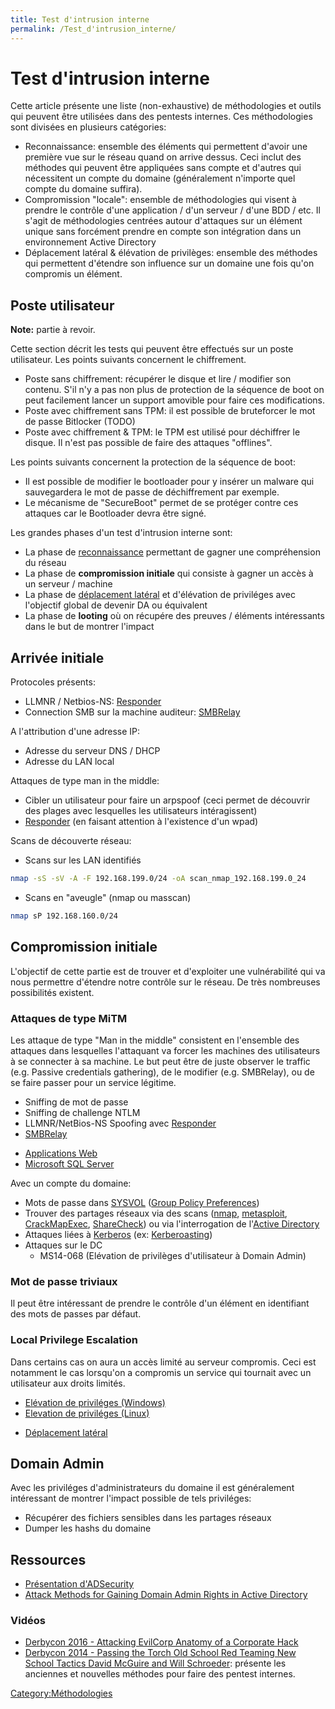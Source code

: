 ```yaml
---
title: Test d'intrusion interne
permalink: /Test_d'intrusion_interne/
---
```


# Test d'intrusion interne

Cette article présente une liste (non-exhaustive) de méthodologies et outils qui peuvent être utilisées dans des pentests internes. Ces méthodologies sont divisées en plusieurs catégories:

-   Reconnaissance: ensemble des éléments qui permettent d'avoir une première vue sur le réseau quand on arrive dessus. Ceci inclut des méthodes qui peuvent être appliquées sans compte et d'autres qui nécessitent un compte du domaine (généralement n'importe quel compte du domaine suffira).
-   Compromission "locale": ensemble de méthodologies qui visent à prendre le contrôle d'une application / d'un serveur / d'une BDD / etc. Il s'agit de méthodologies centrées autour d'attaques sur un élément unique sans forcément prendre en compte son intégration dans un environnement Active Directory
-   Déplacement latéral & élévation de privilèges: ensemble des méthodes qui permettent d'étendre son influence sur un domaine une fois qu'on compromis un élément.

Poste utilisateur
-----------------

**Note:** partie à revoir.

Cette section décrit les tests qui peuvent être effectués sur un poste utilisateur. Les points suivants concernent le chiffrement.

-   Poste sans chiffrement: récupérer le disque et lire / modifier son contenu. S'il n'y a pas non plus de protection de la séquence de boot on peut facilement lancer un support amovible pour faire ces modifications.
-   Poste avec chiffrement sans TPM: il est possible de bruteforcer le mot de passe Bitlocker (TODO)
-   Poste avec chiffrement & TPM: le TPM est utilisé pour déchiffrer le disque. Il n'est pas possible de faire des attaques "offlines".

Les points suivants concernent la protection de la séquence de boot:

-   Il est possible de modifier le bootloader pour y insérer un malware qui sauvegardera le mot de passe de déchiffrement par exemple.
-   Le mécanisme de "SecureBoot" permet de se protéger contre ces attaques car le Bootloader devra être signé.

Les grandes phases d'un test d'intrusion interne sont:

-   La phase de [reconnaissance](/Reconnaissance_(Interne) "wikilink") permettant de gagner une compréhension du réseau
-   La phase de **compromission initiale** qui consiste à gagner un accès à un serveur / machine
-   La phase de [déplacement latéral](/déplacement_latéral "wikilink") et d'élévation de priviléges avec l'objectif global de devenir DA ou équivalent
-   La phase de **looting** où on récupére des preuves / éléments intéressants dans le but de montrer l'impact

Arrivée initiale
----------------

Protocoles présents:

-   LLMNR / Netbios-NS: [Responder](/Responder "wikilink")
-   Connection SMB sur la machine auditeur: [SMBRelay](/SMBRelay "wikilink")

A l'attribution d'une adresse IP:

-   Adresse du serveur DNS / DHCP
-   Adresse du LAN local

Attaques de type man in the middle:

-   Cibler un utilisateur pour faire un arpspoof (ceci permet de découvrir des plages avec lesquelles les utilisateurs intéragissent)
-   [Responder](/Responder "wikilink") (en faisant attention à l'existence d'un wpad)

Scans de découverte réseau:

-   Scans sur les LAN identifiés

``` bash
nmap -sS -sV -A -F 192.168.199.0/24 -oA scan_nmap_192.168.199.0_24
```

-   Scans en "aveugle" (nmap ou masscan)

``` bash
nmap sP 192.168.160.0/24
```

Compromission initiale
----------------------

L'objectif de cette partie est de trouver et d'exploiter une vulnérabilité qui va nous permettre d'étendre notre contrôle sur le réseau. De très nombreuses possibilités existent.

### Attaques de type MiTM

Les attaque de type "Man in the middle" consistent en l'ensemble des attaques dans lesquelles l'attaquant va forcer les machines des utilisateurs à se connecter à sa machine. Le but peut être de juste observer le traffic (e.g. Passive credentials gathering), de le modifier (e.g. SMBRelay), ou de se faire passer pour un service légitime.

-   Sniffing de mot de passe
-   Sniffing de challenge NTLM
-   LLMNR/NetBios-NS Spoofing avec [Responder](/Responder "wikilink")
-   [SMBRelay](/SMBRelay "wikilink")

<!-- -->

-   [Applications Web](/Applications_Web "wikilink")
-   [Microsoft SQL Server](/Microsoft_SQL_Server "wikilink")

Avec un compte du domaine:

-   Mots de passe dans [SYSVOL](/SYSVOL "wikilink") ([Group Policy Preferences](/Group_Policy_Preferences "wikilink"))
-   Trouver des partages réseaux via des scans ([nmap](/nmap "wikilink"), [metasploit](/metasploit "wikilink"), [CrackMapExec](/CrackMapExec "wikilink"), [ShareCheck](http://www.sec-1.com/blog/2014/sharecheck)) ou via l'interrogation de l'[Active Directory](/Active_Directory "wikilink")
-   Attaques liées à [Kerberos](/Kerberos "wikilink") (ex: [Kerberoasting](/Kerberoasting "wikilink"))
-   Attaques sur le DC
    -   MS14-068 (Elévation de privilèges d'utilisateur à Domain Admin)

### Mot de passe triviaux

Il peut être intéressant de prendre le contrôle d'un élément en identifiant des mots de passes par défaut.

### Local Privilege Escalation

Dans certains cas on aura un accès limité au serveur compromis. Ceci est notamment le cas lorsqu'on a compromis un service qui tournait avec un utilisateur aux droits limités.

-   [Elévation de priviléges (Windows)](/Elévation_de_priviléges_(Windows) "wikilink")
-   [Elevation de priviléges (Linux)](/Elevation_de_priviléges_(Linux) "wikilink")

<!-- -->

-   [Déplacement latéral](/Déplacement_latéral "wikilink")

Domain Admin
------------

Avec les priviléges d'administrateurs du domaine il est généralement intéressant de montrer l'impact possible de tels priviléges:

-   Récupérer des fichiers sensibles dans les partages réseaux
-   Dumper les hashs du domaine

Ressources
----------

-   [Présentation d'ADSecurity](https://adsecurity.org/?page_id=1352)
-   [Attack Methods for Gaining Domain Admin Rights in Active Directory](https://adsecurity.org/?p=2362)

### Vidéos

-   [Derbycon 2016 - Attacking EvilCorp Anatomy of a Corporate Hack](https://www.youtube.com/watch?v=nJSMJyRNvlM)
-   [Derbycon 2014 - Passing the Torch Old School Red Teaming New School Tactics David McGuire and Will Schroeder](https://www.youtube.com/watch?v=rpwrKhgMd7E): présente les anciennes et nouvelles méthodes pour faire des pentest internes.

[Category:Méthodologies](/Category:Méthodologies "wikilink")

